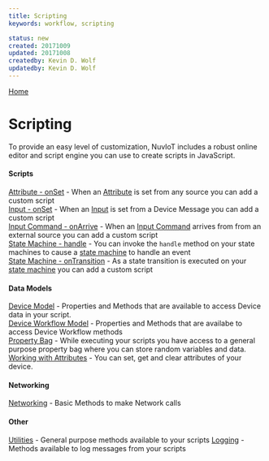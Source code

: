 ```yaml
---
title: Scripting 
keywords: workflow, scripting

status: new
created: 20171009
updated: 20171008
createdby: Kevin D. Wolf
updatedby: Kevin D. Wolf
---
```

[Home](../Index.md)

# Scripting

To provide an easy level of customization, NuvIoT includes a robust online editor and script engine you can
use to create scripts in JavaScript.

#### Scripts
[Attribute - onSet](AttributeOnSet.md) - When an [Attribute](../Workflows/Attributes.md) is set from any source you can add a custom script  
[Input - onSet](WorkflowInputOnSet.md) - When an [Input](../Workflows/Input.md) is set from a Device Message you can add a custom script  
[Input Command - onArrive](InputCommandArrive.md) - When an [Input Command](../Workflows/InputCommands.md) arrives from from an external source you can add a custom script  
[State Machine - handle](StateMachineSendEvent.md) - You can invoke the `handle` method on your state machines to cause a [state machine](../Workflows/StateMachines.md) to handle an event  
[State Machine - onTransition](StateTransition.md) - As a state transition is executed on your  [state machine](../Workflows/StateMachines.md)  you can add a custom script  

#### Data Models
[Device Model](DeviceScriptingModel.md) - Properties and Methods that are available to access Device data in your script.  
[Device Workflow Model](DeviceWorkflowScriptingModel.md) - Properties and Methods that are availabe to access Device Workflow methods  
[Property Bag](PropertyBag.md) - While executing your scripts you have access to a general purpose property bag where you can store random variables and data.
[Working with Attributes](WorkingWithAttributes.md) - You can set, get and clear attributes of your device.

#### Networking
[Networking](Networking.md) - Basic Methods to make Network calls

#### Other
[Utilities](Utilities.md) - General purpose methods available to your scripts
[Logging](Logging.md) - Methods available to log messages from your scripts  


